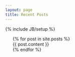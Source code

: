 ```yaml
---
layout: page
title: Recent Posts 
---
```

{% include JB/setup %}


<ul class="posts">
  {% for post in site.posts %}
    <article class="unit-article layout-post">
    <div class="unit-inner unit-article-inner">
        <div class="content">
            <div class="bd">
                <div class="entry-content">
                    {{ post.content }}
                </div><!-- entry-content -->
            </div><!-- bd -->
        </div><!-- content -->
    </div><!-- unit-inner -->
    </article>
  {% endfor %}
</ul>
